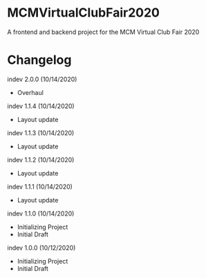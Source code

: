 # MCMVirtualClubFair2020
A frontend and backend project for the MCM Virtual Club Fair 2020

# Changelog
indev 2.0.0 (10/14/2020)
- Overhaul

indev 1.1.4 (10/14/2020)
- Layout update

indev 1.1.3 (10/14/2020)
- Layout update

indev 1.1.2 (10/14/2020)
- Layout update

indev 1.1.1 (10/14/2020)
- Layout update

indev 1.1.0 (10/14/2020)
- Initializing Project
- Initial Draft

indev 1.0.0 (10/12/2020)
- Initializing Project
- Initial Draft
